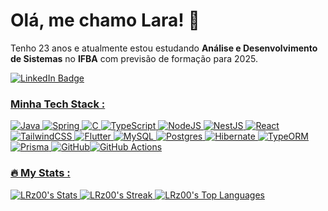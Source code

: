 # Olá, me chamo Lara! 👋

Tenho 23 anos e atualmente estou estudando **Análise e Desenvolvimento de Sistemas** no **IFBA** com previsão de formação para 2025.
<div id="badges">
  <a href="https://www.linkedin.com/in/lara-rodrigues-9449041b9/">
    <img src="https://img.shields.io/badge/LinkedIn-blue?style=for-the-badge&logo=linkedin&logoColor=white" alt="LinkedIn Badge"/>


### Minha Tech Stack :    
![Java](https://img.shields.io/badge/java-%23ED8B00.svg?style=for-the-badge&logo=openjdk&logoColor=white) ![Spring](https://img.shields.io/badge/spring-%236DB33F.svg?style=for-the-badge&logo=spring&logoColor=white)
![C](https://img.shields.io/badge/c-%2300599C.svg?style=for-the-badge&logo=c&logoColor=white) ![TypeScript](https://img.shields.io/badge/typescript-%23007ACC.svg?style=for-the-badge&logo=typescript&logoColor=white)
![NodeJS](https://img.shields.io/badge/node.js-6DA55F?style=for-the-badge&logo=node.js&logoColor=white) ![NestJS](https://img.shields.io/badge/nestjs-%23E0234E.svg?style=for-the-badge&logo=nestjs&logoColor=white)
 ![React](https://img.shields.io/badge/react-%2320232a.svg?style=for-the-badge&logo=react&logoColor=%2361DAFB) ![TailwindCSS](https://img.shields.io/badge/tailwindcss-%2338B2AC.svg?style=for-the-badge&logo=tailwind-css&logoColor=white)
 ![Flutter](https://img.shields.io/badge/Flutter-%2302569B.svg?style=for-the-badge&logo=Flutter&logoColor=white)
![MySQL](https://img.shields.io/badge/mysql-%2300f.svg?style=for-the-badge&logo=mysql&logoColor=white) ![Postgres](https://img.shields.io/badge/postgres-%23316192.svg?style=for-the-badge&logo=postgresql&logoColor=white)
 ![Hibernate](https://img.shields.io/badge/Hibernate-59666C?style=for-the-badge&logo=Hibernate&logoColor=white) ![TypeORM](https://img.shields.io/badge/TypeORM-FE0803.svg?style=for-the-badge&logo=typeorm&logoColor=white) ![Prisma](https://img.shields.io/badge/Prisma-3982CE?style=for-the-badge&logo=Prisma&logoColor=white)
 	![GitHub](https://img.shields.io/badge/github-%23121011.svg?style=for-the-badge&logo=github&logoColor=white)![GitHub Actions](https://img.shields.io/badge/github%20actions-%232671E5.svg?style=for-the-badge&logo=githubactions&logoColor=white) 

### :fire: My Stats :
![LRz00's Stats](https://github-readme-stats.vercel.app/api?username=LRz00&theme=dracula&show_icons=true&hide_border=true&count_private=true)
![LRz00's Streak](https://github-readme-streak-stats.herokuapp.com/?user=LRz00&theme=dracula&hide_border=true)
![LRz00's Top Languages](https://github-readme-stats.vercel.app/api/top-langs/?username=LRz00&theme=dracula&show_icons=true&hide_border=true&layout=compact)

<!---
LRz00/LRz00 is a ✨ special ✨ repository because its `README.md` (this file) appears on your GitHub profile.
You can click the Preview link to take a look at your changes.
--->
